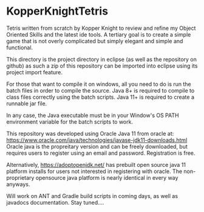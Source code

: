 # KopperKnightTetris
Tetris written from scratch by Kopper Knight to review and refine my Object Oriented Skills and the latest ide tools. A tertiary goal is to create a simple game that is not overly complicated but simply elegant and simple and functional.

This directory is the project directory in eclipse (as well as the repository on github) as such a zip of this repository can be imported into eclipse using its project import feature.

For those that want to compile it on windows, all you need to do is run the batch files in order to compile the source.
Java 8+ is required to compile to class files correctly using the batch scripts.
Java 11+ is required to create a runnable jar file.

In any case, the Java executable must be in your Window's OS PATH environment variable for the batch scripts to work.

This repository was developed using Oracle Java 11 from oracle at:    https://www.oracle.com/java/technologies/javase-jdk11-downloads.html
Oracle java is the propreitary version and can be freely downloaded, but requires users to register using an email and password. Registration is free.

Alternatively, https://adoptopenjdk.net/ has prebuilt open source java 11 platform installs for users not interested in registering with oracle. The non-proprietary opensource java platform is nearly identical in every way anyways.


Will work on ANT and Gradle build scripts in coming days, as well as javadocs documentation. Stay tuned....

